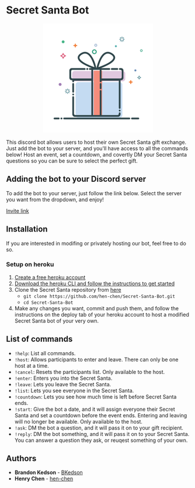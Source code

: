 # Secret Santa Bot

<p align="center">
  <img src="https://github.com/hen-chen/Secret-Santa-Bot/blob/main/Bot_pfp.png" width="300px"/>
</p>

This discord bot allows users to host their own Secret Santa gift exchange. Just add the bot to your server, and you'll have access to all the commands below! Host an event, set a countdown, and covertly DM your Secret Santa questions so you can be sure to select the perfect gift.

## Adding the bot to your Discord server

To add the bot to your server, just follow the link below. Select the server you want from the dropdown, and enjoy!

[Invite link](https://discord.com/api/oauth2/authorize?client_id=859129156503339008&permissions=129088&scope=bot)

## Installation

If you are interested in modifing or privately hosting our bot, feel free to do so. 

### Setup on heroku

1. [Create a free heroku account](https://signup.heroku.com)
1. [Download the heroku CLI and follow the instructions to get started](https://devcenter.heroku.com/articles/heroku-cli#download-and-install)
1. Clone the Secret Santa repository from [here](https://github.com/hen-chen/Secret-Santa-Bot.git)
    + `git clone https://github.com/hen-chen/Secret-Santa-Bot.git`
    + `cd Secret-Santa-Bot`
1. Make any changes you want, commit and push them, and follow the instructions on the deploy tab of your heroku account to host a modified Secret Santa bot of your very own.

## List of commands

* `!help`: List all commands.
* `!host`: Allows participants to enter and leave. There can only be one host at a time.
* `!cancel`: Resets the participants list. Only available to the host.
* `!enter`: Enters you into the Secret Santa.
* `!leave`: Lets you leave the Secret Santa.
* `!list`: Lets you see everyone in the Secret Santa.
* `!countdown`: Lets you see how much time is left before Secret Santa ends.
* `!start`: Give the bot a date, and it will assign everyone their Secret Santa and set a countdown before the event ends. Entering and leaving will no longer be available. Only available to the host.
* `!ask`: DM the bot a question, and it will pass it on to your gift recipient.
* `!reply`: DM the bot something, and it will pass it on to your Secret Santa. You can answer a question they ask, or reuqest something of your own.

## Authors

* **Brandon Kedson** - [BKedson](https://github.com/BKedson)
* **Henry Chen** - [hen-chen](https://github.com/hen-chen)
